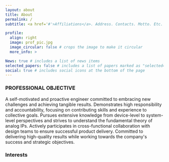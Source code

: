 ```yaml
---
layout: about
title: About
permalink: /
subtitle: <a href='#'>Affiliations</a>. Address. Contacts. Motto. Etc.

profile:
  align: right
  image: prof_pic.jpg
  image_circular: false # crops the image to make it circular
  more_info: >

News: true # includes a list of news items
selected_papers: false # includes a list of papers marked as "selected={true}"
social: true # includes social icons at the bottom of the page
---
```


### PROFESSIONAL OBJECTIVE
A self-motivated and proactive engineer committed to embracing new challenges and achieving tangible results. Demonstrates high responsibility and accountability, focusing on contributing skills and experience to collective goals. Pursues extensive knowledge from device-level to system-level perspectives and strives to understand the fundamental theory of analog IPs. Actively participates in cross-functional collaboration with design teams to ensure successful product delivery. Committed to 
delivering high-quality results while working towards the company's success and strategic objectives.
### Interests
